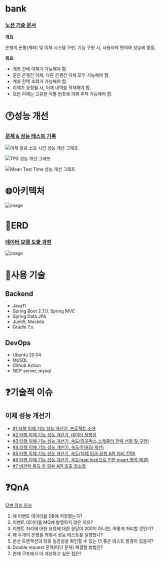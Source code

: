 # **bank**
### [노션 기술 문서](https://excellent-snowshoe-c4c.notion.site/fbb07af7283b4f818204fce604df570a)
**개요**

은행의 돈통(계좌) 및 이체 시스템 구현. 기능 구현 시, 사용자의 편의와 성능에 중점.

**목표**

- 계좌 간에 이체가 가능해야 함.
- 같은 은행간 이체, 다른 은행간 이체 모두 가능해야 함.
- 계좌 잔액 조회가 가능해야 함.
- 이체가 요청될 시, 이체 내역을 적재해야 함.
- 모든 이체는 고유한 식별 번호에 의해 추적 가능해야 함.


# **🕐성능 개선**
### [문제 & 성능 테스트 기록](https://excellent-snowshoe-c4c.notion.site/Bank-e3d0c72454114e6fa804287ec1a3e4a7?pvs=4)
![이체 완료 소요 시간 성능 개선 그래프](https://user-images.githubusercontent.com/50356726/230307410-4bdad169-7e3d-447d-90f7-d126ab149f50.png)

![TPS 성능 개선 그래프](https://user-images.githubusercontent.com/50356726/230307465-d8bdaa23-fc93-4446-965d-0739ba7f68bc.png)

![Mean Test Time 성능 개선 그래프](https://user-images.githubusercontent.com/50356726/230307459-b5503b8f-b5d0-426f-a0b5-dc47f51e1157.png)

# **🌐아키텍처**

![image](https://user-images.githubusercontent.com/50356726/234209917-4c9f0466-c827-4f37-8741-0dd782993bfa.png)

# **🧾ERD**
### [데이터 모델 도출 과정](https://excellent-snowshoe-c4c.notion.site/fe23d902981e4aee8ae6d14110136875?pvs=4)
![image](https://github.com/michaelkimm/bank/assets/50356726/15697425-026d-4195-9865-129df02dcd08)


# **🔧사용 기술**
## Backend
- Java11
- Spring Boot 2.7.0, Spring MVC
- Spring Data JPA
- Junit5, Mockito
- Gradle 7.x

## DevOps
- Ubuntu 20.04
- MySQL
- Github Action
- NCP server, mysql

# **❓기술적 이슈**
## 이체 성능 개선기
- [#1 타행 이체 기능 성능 개선기, 프로젝트 소개](https://ujkim-game.tistory.com/90)
- [#2 타행 이체 기능 성능 개선기, 데이터 정합성](https://ujkim-game.tistory.com/91)
- [#3 타행 이체 기능 성능 개선기, 속도(아웃박스 스케줄러 전략 선정 및 구현)](https://ujkim-game.tistory.com/92)
- [#4 타행 이체 기능 성능 개선기, 속도(인프라 개선)](https://ujkim-game.tistory.com/93)
- [#5 타행 이체 기능 성능 개선기, 속도(이체 입금 요청 API 처리 전략)](https://ujkim-game.tistory.com/94)
- [#6 타행 이체 기능 성능 개선기, 속도(gap lock으로 인한 insert 병목 해결)](https://ujkim-game.tistory.com/96)
- [#7 비관락 획득 후 외부 API 호출 최소화](https://excellent-snowshoe-c4c.notion.site/API-lock-73fd3720aff546f09401a0d4bb5b2eef)

# ❓QnA
[답변 정리 링크](https://excellent-snowshoe-c4c.notion.site/fbb07af7283b4f818204fce604df570a?pvs=4)
1. 왜 이벤트 데이터를 DB에 저장했는가?
2. 이벤트 데이터를 MQ에 발행하지 않은 이유?
3. 이벤트 처리에 대한 요청에 대한 응답이 200이 아니면, 어떻게 처리할 것인가?
4. 왜 두개의 은행을 띄워서 성능 테스트를 실행했나?
5. 분산 트랜잭션의 최종 일관성을 확인할 수 있는 더 좋은 테스트 환경이 있을까?
6. Double request 문제(따닥 문제) 해결할 방법은?
7. 현재 구조에서 더 개선하고 싶은 점은? 
